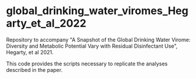 # global_drinking_water_viromes_Hegarty_et_al_2022

Repository to accompany "A Snapshot of the Global Drinking Water Virome: Diversity and Metabolic Potential Vary with Residual Disinfectant Use", Hegarty, et al 2021.

This code provides the scripts necessary to replicate the analyses described in the paper.

